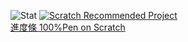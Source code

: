 <!--![CharlieHandwriting](https://github-readme-stats.vercel.app/api/pin/?username=charlie-moomoo&repo=CharlieHandwriting)-->
![Stat](https://github-readme-stats.vercel.app/api?username=charlie-moomoo&hide=contribs,prs,issues,stars&theme=gruvbox&include_all_commits=true&show_icons=true)
[![Scratch Recommended Project](https://cdn2.scratch.mit.edu/get_image/project/490426608_480x360.png)<br/>
進度條 100%Pen on Scratch](https://scratch.mit.edu/projects/490426608/)
